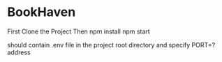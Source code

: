 # BookHaven
First Clone the Project
Then npm install
npm start

should contain .env file in the project root directory and specify PORT=? address
